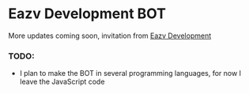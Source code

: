 # Eazv Development BOT
More updates coming soon, invitation from [Eazv Development](https://discord.gg/TxT6zsJCa2)

### TODO:
- I plan to make the BOT in several programming languages, for now I leave the JavaScript code
